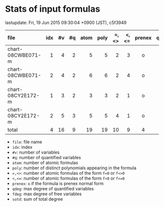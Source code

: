 
# Stats of input formulas

lastupdate: Fri, 19 Jun 2015 09:30:04 +0900 (JST), c5f3949

|                  file|idx|#v|#q|atom|poly|=,<>|<,<=|prenex|qdeg|fdeg|sotd|
|:----|--:|--:|--:|--:|--:|--:|--:|:-:|--:|--:|--:|
|chart-08CWBE071-m     | 1| 4| 2|  5| 5| 2| 3|o| 1| 1|10|
|chart-08CWBE071-m     | 2| 4| 2|  6| 6| 2| 4|o| 1| 1|10|
|chart-08CY2E172-m     | 1| 3| 2|  3| 3| 2| 1|o| 2| 1|10|
|chart-08CY2E172-m     | 2| 5| 3|  5| 5| 4| 1|o| 2| 1|18|
|total                 | 4|16| 9| 19|19|10| 9|4| 6| 4|48|

- `file`: file name
- `idx`: index
- `#v`: number of variables
- `#q`: number of quantified variables
- `atom`: number of atomic formulas
- `poly`: number of distinct polynomials appearing in the formula
- `=,<>`: number of atomic formulas of the form `f=0` or `f<>0`
- `<,<=`: number of atomic formulas of the form `f<0` or `f<=0`
- `prenex`: `o` if the formula is prenex normal form
- `qdeg`: max degree of quantified variables
- `fdeg`: max degree of free variables
- `sotd`: sum of total degree

